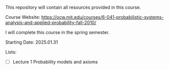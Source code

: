 This repository will contain all resources provided in this course.

Course Website: https://ocw.mit.edu/courses/6-041-probabilistic-systems-analysis-and-applied-probability-fall-2010/

I will complete this course in the spring semester.

Starting Date: 2025.01.31

Lists:

- [ ] Lecture 1 Probability models and axioms
